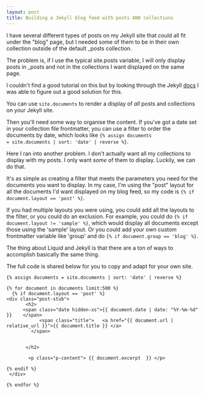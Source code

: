 ```yaml
---
layout: post
title: Building a Jekyll blog feed with posts AND collections
---
```


I have several different types of posts on my Jekyll site that could all fit under the "blog" page, but I needed some of them to be 
in their own collection outside of the default _posts collection. 

The problem is, if I use the typical site.posts variable, I will only display posts in _posts and not in the collections I want displayed on the same page.

I couldn't find a good tutorial on this but by looking through the Jekyll [docs](https://jekyllrb.com/docs/variables/ ) I was able to figure out a good solution for this.

You can use <code>site.documents</code> to render a display of *all* posts and collections on your Jekyll site.

Then you'll need some way to organise the content. If you've got a date set in your collection file frontmatter, you can use a filter to order the documents by date, which looks like <code>{% assign documents = site.documents | sort: 'date' | reverse %}</code>.

Here I ran into another problem. I don't actually want all my collections to display with my posts. I only want *some* of them to display. Luckily, we can do that.

It's as simple as creating a filter that meets the parameters you need for the documents you want to display. In my case, I'm using the "post" layout for all the documents I'd want displayed on my blog feed, so 
my code is <code>{% if document.layout == 'post' %}</code>.

If you had multiple layouts you were using, you could add all the layouts to the filter, or you could do an exclusion. For example, you could do <code>{% if document.layout != 'sample' %}</code>, which would display all documents except those using the 'sample' layout. Or you could add your own custom frontmatter variable like 'group' and do
<code>{% if document.group == 'blog' %}</code>.

The thing about Liquid and Jekyll is that there are a ton of ways to accomplish basically the same thing.

The full code is shared below for you to copy and adapt for your own site.


```
{% assign documents = site.documents | sort: 'date' | reverse %}

{% for document in documents limit:500 %}
  {% if document.layout == 'post' %}
<div class="post-stub">
       <h2>
      <span class="date hidden-xs">{{ document.date | date: "%Y-%m-%d" }}    </span>
            <span class="title">   <a href="{{ document.url | relative_url }}">{{ document.title }} </a>
         </span>
       
       
       </h2>
       
        <p class="p-content"> {{ document.excerpt  }} </p>         
         
{% endif %}           
 </div> 
  
{% endfor %}
```

